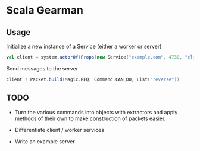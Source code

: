 # Scala Gearman

## Usage

Initialize a new instance of a Service (either a worker or server)

```scala
val client = system.actorOf(Props(new Service("example.com", 4730, "client")))
```

Send messages to the server

```scala
client ! Packet.build(Magic.REQ, Command.CAN_DO, List("reverse"))
```

## TODO

* Turn the various commands into objects with extractors and apply methods of their own to make construction of packets easier.

* Differentiate client / worker services

* Write an example server
